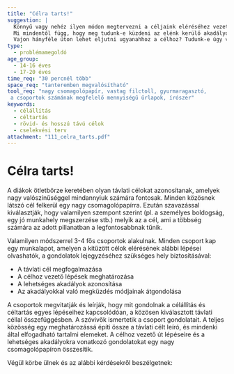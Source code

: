 ```yaml
---
title: "Célra tarts!"
suggestion: | 
  Könnyű vagy nehéz ilyen módon megtervezni a céljaink eléréséhez vezető utat? Mi mindentől függ ez? 
  Mi mindentől függ, hogy meg tudunk-e küzdeni az elénk kerülő akadályokkal? 
  Vajon hányféle úton lehet eljutni ugyanahhoz a célhoz? Tudunk-e úgy változtatni az utunkon, hogy közben nem tévesztjük szem elől az eredeti célunkat? Mi minden kell ahhoz, hogy erre képesek legyünk?
type:
  - problémamegoldó
age_group:
  - 14-16 éves
  - 17-20 éves
time_req: "30 percnél több"
space_req: "tanteremben megvalósítható"
tool_req: "nagy csomagolópapír, vastag filctoll, gyurmaragasztó, a csoportok számának megfelelő mennyiségű űrlapok, írószer"
keywords: 
  - célállítás
  - céltartás
  - rövid- és hosszú távú célok
  - cselekvési terv
attachment: "111_celra_tarts.pdf"
---
```


# Célra tarts!

A diákok ötletbörze keretében olyan távlati célokat azonosítanak, amelyek nagy valószínűséggel mindannyiuk számára fontosak. Minden közösnek látszó cél felkerül egy nagy csomagolópapírra. Ezután szavazással kiválasztják, hogy valamilyen szempont szerint (pl. a személyes boldogság, egy jó munkahely megszerzése stb.) melyik az a cél, ami a többség számára az adott pillanatban a legfontosabbnak tűnik.

Valamilyen módszerrel 3-4 fős csoportok alakulnak. Minden csoport kap egy munkalapot, amelyen a kitűzött célok elérésének alábbi lépései olvashatók, a gondolatok lejegyzéséhez szükséges hely biztosításával:

* A távlati cél megfogalmazása
* A célhoz vezető lépések meghatározása
* A lehetséges akadályok azonosítása
* Az akadályokkal való megküzdés módjainak átgondolása

A csoportok megvitatják és leírják, hogy mit gondolnak a célállítás és céltartás egyes lépéseihez kapcsolódóan, a közösen kiválasztott távlati céllal összefüggésben. A szóvivők ismertetik a csoport gondolatait. A teljes közösség egy meghatározássá építi össze a távlati célt leíró, és mindenki által elfogadható tartalmi elemeket. A célhoz vezető út lépéseire és a lehetséges akadályokra vonatkozó gondolatokat egy nagy csomagolópapíron összesítik.

Végül körbe ülnek és az alábbi kérdésekről beszélgetnek:
  
  
